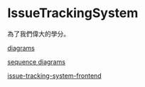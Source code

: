 # IssueTrackingSystem

為了我們偉大的學分。

[diagrams](https://drive.google.com/file/d/1-Y4AmaKkcyb2-NO1cPjodZRP9A6mERPH/view?usp=sharing)

[sequence diagrams](https://drive.google.com/file/d/10d-vRGBhbK3FMimJwQdLBBY5caO7goJd/view?usp=sharing)

[issue-tracking-system-frontend](https://github.com/oscarada87/issue-tracking-system-frontend)
